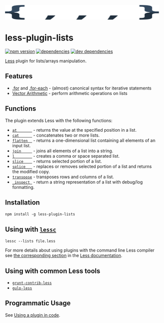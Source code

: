 
<img src="docs/logo.svg" width="100%" height="48"/>

# less-plugin-lists

[![npm version](https://badge.fury.io/js/less-plugin-lists.svg)](http://badge.fury.io/js/less-plugin-lists)
[![dependencies](https://david-dm.org/seven-phases-max/less-plugin-lists.svg)](https://david-dm.org/seven-phases-max/less-plugin-lists)
[![dev dependencies](https://david-dm.org/seven-phases-max/less-plugin-lists/dev-status.svg)](https://david-dm.org/seven-phases-max/less-plugin-lists#info=devDependencies)

[Less](http://lesscss.org) plugin for lists/arrays manipulation.

## Features

* [.for](docs/for.md) and [.for-each](docs/for-each.md) - (almost) canonical syntax for iterative statements
* [Vector Arithmetic](docs/va.md) - perform arithmetic operations on lists

## Functions

The plugin extends Less with the following functions:
- [`at       `](docs/ref.md#at)        - returns the value at the specified position in a list.
- [`cat      `](docs/ref.md#cat)       - concatenates two or more lists.
- [`flatten  `](docs/ref.md#flatten)   - returns a one-dimensional list containing all elements of an input list.
- [`join     `](docs/ref.md#join)      - joins all elements of a list into a string.
- [`l        `](docs/ref.md#l)         - creates a comma or space separated list.
- [`slice    `](docs/ref.md#slice)     - returns selected portion of a list.
- [`splice   `](docs/ref.md#splice)    - replaces or removes selected portion of a list and returns the modified copy.
- [`transpose`](docs/ref.md#transpose) - transposes rows and columns of a list.
- [`_inspect `](docs/ref.md#_inspect)  - return a string representation of a list with debug/log formatting.

## Installation

    npm install -g less-plugin-lists
    
## Using with [`lessc`](http://lesscss.org/usage/#command-line-usage)

    lessc --lists file.less
    
For more details about using plugins with the command line Less compiler see 
[the corresponding section](http://lesscss.org/usage/#plugins-how-do-i-use-a-plugin-command-line) 
in the [Less documentation](http://lesscss.org).

## Using with common Less tools

- [`grunt-contrib-less`](https://github.com/gruntjs/grunt-contrib-less#usage-examples)
- [`gulp-less`](https://github.com/plus3network/gulp-less#using-plugins)

## Programmatic Usage

See [Using a plugin in code](http://lesscss.org/usage/#plugins-using-a-plugin-in-code).
